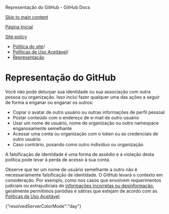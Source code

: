 Representação do GitHub - GitHub Docs

[Skip to main content](#main-content)

[Página Inicial](/pt)

[Site policy](/pt/site-policy)

* [Política do site](/pt/site-policy)/
* [Políticas de Uso Aceitável](/pt/site-policy/acceptable-use-policies)/
* [Representação](/pt/site-policy/acceptable-use-policies/github-impersonation)

Representação do GitHub
==========

Você não pode deturpar sua identidade ou sua associação com outra pessoa ou organização. Isso inclui fazer qualquer uma das ações a seguir de forma a enganar ou enganar os outros:

* Copiar o avatar de outro usuário ou outras informações de perfil pessoal
* Postar conteúdo com o endereço de e-mail de outro usuário
* Usar um nome de usuário, nome de organização ou outro namespace enganosamente semelhante
* Acessar uma conta ou organização com o token ou as credenciais de outro usuário
* Caso contrário, posando como outro indivíduo ou organização

A falsificação de identidade é uma forma de assédio e a violação desta política pode levar à perda de acesso à sua conta.

Observe que ter um nome de usuário semelhante a outro não é necessariamente falsificação de identidade. O GitHub levará o contexto em consideração. Por exemplo, como nos casos que envolvem requerimentos judiciais ou extrajudiciais de [informações incorretas ou desinformação](/pt/site-policy/acceptable-use-policies/github-misinformation-and-disinformation), geralmente permitimos paródias e sátiras que estejam de acordo com as [Políticas de Uso Aceitável](/pt/site-policy/acceptable-use-policies/github-acceptable-use-policies).

{"resolvedServerColorMode":"day"}
